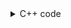 <details><summary>C++ code</summary>

Runtime `19 ms` Beats `39.54%`.<br>
Memory `7.2 MB` Beats `74.79%`.

![](../../../../assets/567.png)

</details>
